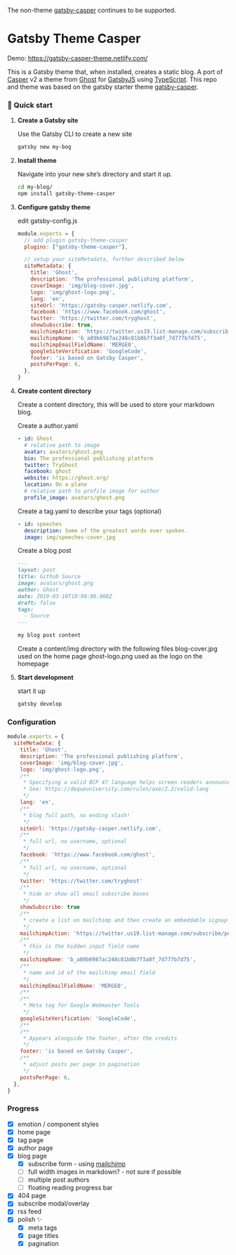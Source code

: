 The non-theme [gatsby-casper](https://github.com/scttcper/gatsby-casper) continues to be supported.

# Gatsby Theme Casper

Demo: https://gatsby-casper-theme.netlify.com/

This is a Gatsby theme that, when installed, creates a static blog. A port of [Casper](https://github.com/TryGhost/Casper) v2 a theme from [Ghost](https://ghost.org/) for [GatsbyJS](https://www.gatsbyjs.org/) using [TypeScript](https://www.typescriptlang.org/). This repo and theme was based on the gatsby starter theme [gatsby-casper](https://github.com/scttcper/gatsby-casper).

### 🚀 Quick start

1.  **Create a Gatsby site**

    Use the Gatsby CLI to create a new site

    ```sh
    gatsby new my-bog
    ```

1.  **Install theme**

    Navigate into your new site’s directory and start it up.

    ```sh
    cd my-blog/
    npm install gatsby-theme-casper
    ```

1.  **Configure gatsby theme**

    edit gatsby-config.js

    ```js
    module.exports = {
      // add plugin gatsby-theme-casper
      plugins: ["gatsby-theme-casper"],

      // setup your siteMetadata, further described below
      siteMetadata: {
        title: 'Ghost',
        description: 'The professional publishing platform',
        coverImage: 'img/blog-cover.jpg',
        logo: 'img/ghost-logo.png',
        lang: 'en',
        siteUrl: 'https://gatsby-casper.netlify.com',
        facebook: 'https://www.facebook.com/ghost',
        twitter: 'https://twitter.com/tryghost',
        showSubscribe: true,
        mailchimpAction: 'https://twitter.us19.list-manage.com/subscribe/post?u=a89b6987ac248c81b0b7f3a0f&amp;id=7d777b7d75',
        mailchimpName: 'b_a89b6987ac248c81b0b7f3a0f_7d777b7d75',
        mailchimpEmailFieldName: 'MERGE0',
        googleSiteVerification: 'GoogleCode',
        footer: 'is based on Gatsby Casper',
        postsPerPage: 6,
      },
    }
    ```

1. **Create content directory**

    Create a content directory, this will be used to store your markdown blog.


    Create a author.yaml

    ```yaml
    - id: Ghost
      # relative path to image
      avatar: avatars/ghost.png
      bio: The professional publishing platform
      twitter: TryGhost
      facebook: ghost
      website: https://ghost.org/
      location: On a plane
      # relative path to profile image for author
      profile_image: avatars/ghost.png
    ```

    Create a tag.yaml to describe your tags (optional)
    ```yaml
    - id: speeches
      description: Some of the greatest words ever spoken.
      image: img/speeches-cover.jpg
    ```

    Create a blog post
    ```md
    ---
    layout: post
    title: Github Source
    image: avatars/ghost.png
    author: Ghost
    date: 2019-03-10T10:00:00.000Z
    draft: false
    tags:
      - Source
    ---

    my blog post content
    ```

    Create a content/img directory with the following files
    blog-cover.jpg used on the home page
    ghost-logo.png used as the logo on the homepage

1.  **Start development**

    start it up

    ```sh
    gatsby develop
    ```

### Configuration

```js
module.exports = { 
  siteMetadata: {
    title: 'Ghost',
    description: 'The professional publishing platform',
    coverImage: 'img/blog-cover.jpg',
    logo: 'img/ghost-logo.png',
    /**
     * Specifying a valid BCP 47 language helps screen readers announce text properly.
     * See: https://dequeuniversity.com/rules/axe/2.2/valid-lang
     */
    lang: 'en',
    /**
     * blog full path, no ending slash!
     */
    siteUrl: 'https://gatsby-casper.netlify.com',
    /**
     * full url, no username, optional
     */
    facebook: 'https://www.facebook.com/ghost',
    /**
     * full url, no username, optional
     */
    twitter: 'https://twitter.com/tryghost'
    /**
     * hide or show all email subscribe boxes
     */
    showSubscribe: true
    /**
     * create a list on mailchimp and then create an embeddable signup form. this is the form action
     */
    mailchimpAction: 'https://twitter.us19.list-manage.com/subscribe/post?u=a89b6987ac248c81b0b7f3a0f&amp;id=7d777b7d75',
    /**
     * this is the hidden input field name
     */
    mailchimpName: 'b_a89b6987ac248c81b0b7f3a0f_7d777b7d75',
    /**
     * name and id of the mailchimp email field
     */
    mailchimpEmailFieldName: 'MERGE0',
    /**
    /**
     * Meta tag for Google Webmaster Tools
     */
    googleSiteVerification: 'GoogleCode',
    /**
    /**
     * Appears alongside the footer, after the credits
     */
    footer: 'is based on Gatsby Casper',
    /**
     * adjust posts per page in pagination
     */
    postsPerPage: 6,
  },
}

```

### Progress

- [x] emotion / component styles
- [x] home page
- [x] tag page
- [x] author page
- [x] blog page
  - [x] subscribe form - using [mailchimp](https://mailchimp.com)
  - [ ] full width images in markdown? - not sure if possible
  - [ ] multiple post authors
  - [ ] floating reading progress bar
- [x] 404 page
- [x] subscribe modal/overlay
- [x] rss feed
- [x] polish ✨
  - [x] meta tags
  - [x] page titles
  - [x] pagination
